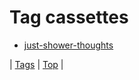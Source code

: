 <!--
title: Tag cassettes
date: 2020-06-28T15:26:58.941Z
tags:
-->
# Tag cassettes

 * [just-shower-thoughts](171777143139.md)

| [Tags](tags.md) | [Top](index.md) |
